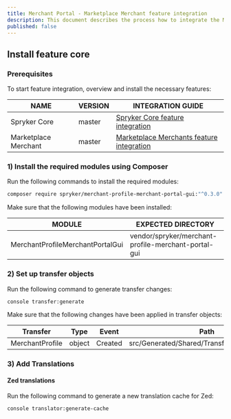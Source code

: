 ```yaml
---
title: Merchant Portal - Marketplace Merchant feature integration
description: This document describes the process how to integrate the Marketplace Merchant into the Spryker  Merchant Portal.
published: false
---
```


## Install feature core

### Prerequisites

To start feature integration, overview and install the necessary features:

| NAME                 | VERSION | INTEGRATION GUIDE  |
| -------------------- | ------- | ------------------ |
| Spryker Core         | master  | [Spryker Core feature integration ](https://documentation.spryker.com/docs/spryker-core-feature-integration)|
| Marketplace Merchant | master  | [Marketplace Merchants feature integration](docs/marketplace/dev/feature-integration-guides/marketplace-merchants-feature-integration.html) |

### 1) Install the required modules using Composer

Run the following commands to install the required modules:

```bash
composer require spryker/merchant-profile-merchant-portal-gui:"^0.3.0" --update-with-dependencies
```

Make sure that the following modules have been installed:

| MODULE   | EXPECTED DIRECTORY |
| -------------- | --------------- |
| MerchantProfileMerchantPortalGui | vendor/spryker/merchant-profile-merchant-portal-gui |

### 2) Set up transfer objects

Run the following command to generate transfer changes:

```bash
console transfer:generate
```

Make sure that the following changes have been applied in transfer objects:

| Transfer  | Type   | Event   | Path |
| ------------- | ------ | ------- | ----------------- |
| MerchantProfile | object | Created | src/Generated/Shared/Transfer/MerchantProfile |

### 3) Add Translations

#### Zed translations

Run the following command to generate a new translation cache for Zed:

```bash
console translator:generate-cache
```